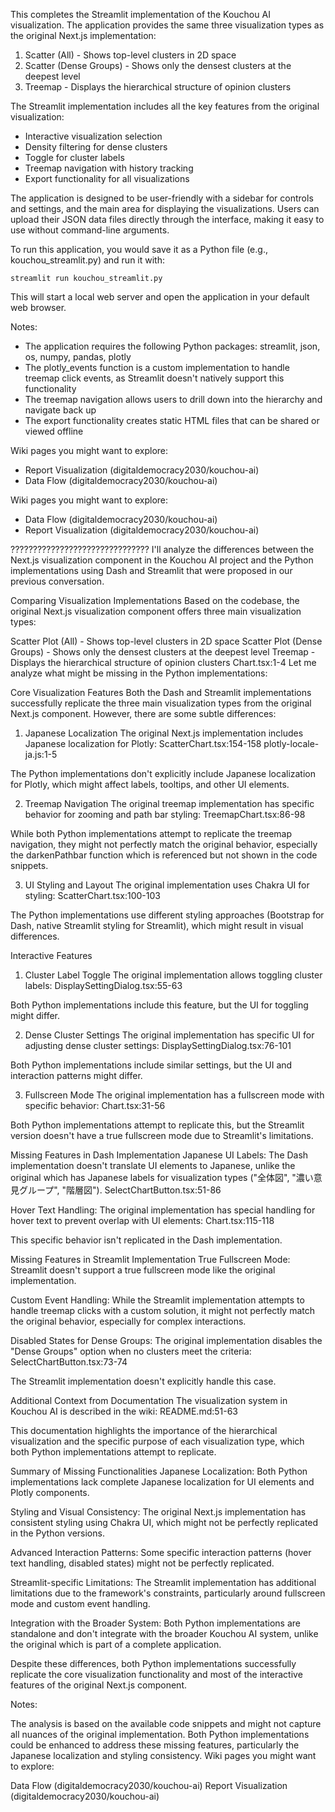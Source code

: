 This completes the Streamlit implementation of the Kouchou AI visualization. The application provides the same three visualization types as the original Next.js implementation:

1. Scatter (All) - Shows top-level clusters in 2D space
2. Scatter (Dense Groups) - Shows only the densest clusters at the deepest level
3. Treemap - Displays the hierarchical structure of opinion clusters

The Streamlit implementation includes all the key features from the original visualization:

- Interactive visualization selection
- Density filtering for dense clusters
- Toggle for cluster labels
- Treemap navigation with history tracking
- Export functionality for all visualizations

The application is designed to be user-friendly with a sidebar for controls and settings, and the main area for displaying the visualizations. Users can upload their JSON data files directly through the interface, making it easy to use without command-line arguments.

To run this application, you would save it as a Python file (e.g., kouchou_streamlit.py) and run it with:

```shell
streamlit run kouchou_streamlit.py  
```

This will start a local web server and open the application in your default web browser.

Notes:

- The application requires the following Python packages: streamlit, json, os, numpy, pandas, plotly
- The plotly_events function is a custom implementation to handle treemap click events, as Streamlit doesn't natively support this functionality
- The treemap navigation allows users to drill down into the hierarchy and navigate back up
- The export functionality creates static HTML files that can be shared or viewed offline

Wiki pages you might want to explore:

- Report Visualization (digitaldemocracy2030/kouchou-ai)
- Data Flow (digitaldemocracy2030/kouchou-ai)

Wiki pages you might want to explore:

- Data Flow (digitaldemocracy2030/kouchou-ai)
- Report Visualization (digitaldemocracy2030/kouchou-ai)





???????????????????????????????
I'll analyze the differences between the Next.js visualization component in the Kouchou AI project and the Python implementations using Dash and Streamlit that were proposed in our previous conversation.

Comparing Visualization Implementations
Based on the codebase, the original Next.js visualization component offers three main visualization types:

Scatter Plot (All) - Shows top-level clusters in 2D space
Scatter Plot (Dense Groups) - Shows only the densest clusters at the deepest level
Treemap - Displays the hierarchical structure of opinion clusters Chart.tsx:1-4
Let me analyze what might be missing in the Python implementations:

Core Visualization Features
Both the Dash and Streamlit implementations successfully replicate the three main visualization types from the original Next.js component. However, there are some subtle differences:

1. Japanese Localization
The original Next.js implementation includes Japanese localization for Plotly: ScatterChart.tsx:154-158 plotly-locale-ja.js:1-5

The Python implementations don't explicitly include Japanese localization for Plotly, which might affect labels, tooltips, and other UI elements.

2. Treemap Navigation
The original treemap implementation has specific behavior for zooming and path bar styling: TreemapChart.tsx:86-98

While both Python implementations attempt to replicate the treemap navigation, they might not perfectly match the original behavior, especially the darkenPathbar function which is referenced but not shown in the code snippets.

3. UI Styling and Layout
The original implementation uses Chakra UI for styling: ScatterChart.tsx:100-103

The Python implementations use different styling approaches (Bootstrap for Dash, native Streamlit styling for Streamlit), which might result in visual differences.

Interactive Features
1. Cluster Label Toggle
The original implementation allows toggling cluster labels: DisplaySettingDialog.tsx:55-63

Both Python implementations include this feature, but the UI for toggling might differ.

2. Dense Cluster Settings
The original implementation has specific UI for adjusting dense cluster settings: DisplaySettingDialog.tsx:76-101

Both Python implementations include similar settings, but the UI and interaction patterns might differ.

3. Fullscreen Mode
The original implementation has a fullscreen mode with specific behavior: Chart.tsx:31-56

Both Python implementations attempt to replicate this, but the Streamlit version doesn't have a true fullscreen mode due to Streamlit's limitations.

Missing Features in Dash Implementation
Japanese UI Labels: The Dash implementation doesn't translate UI elements to Japanese, unlike the original which has Japanese labels for visualization types ("全体図", "濃い意見グループ", "階層図"). SelectChartButton.tsx:51-86

Hover Text Handling: The original implementation has special handling for hover text to prevent overlap with UI elements: Chart.tsx:115-118

This specific behavior isn't replicated in the Dash implementation.

Missing Features in Streamlit Implementation
True Fullscreen Mode: Streamlit doesn't support a true fullscreen mode like the original implementation.

Custom Event Handling: While the Streamlit implementation attempts to handle treemap clicks with a custom solution, it might not perfectly match the original behavior, especially for complex interactions.

Disabled States for Dense Groups: The original implementation disables the "Dense Groups" option when no clusters meet the criteria: SelectChartButton.tsx:73-74

The Streamlit implementation doesn't explicitly handle this case.

Additional Context from Documentation
The visualization system in Kouchou AI is described in the wiki: README.md:51-63

This documentation highlights the importance of the hierarchical visualization and the specific purpose of each visualization type, which both Python implementations attempt to replicate.

Summary of Missing Functionalities
Japanese Localization: Both Python implementations lack complete Japanese localization for UI elements and Plotly components.

Styling and Visual Consistency: The original Next.js implementation has consistent styling using Chakra UI, which might not be perfectly replicated in the Python versions.

Advanced Interaction Patterns: Some specific interaction patterns (hover text handling, disabled states) might not be perfectly replicated.

Streamlit-specific Limitations: The Streamlit implementation has additional limitations due to the framework's constraints, particularly around fullscreen mode and custom event handling.

Integration with the Broader System: Both Python implementations are standalone and don't integrate with the broader Kouchou AI system, unlike the original which is part of a complete application.

Despite these differences, both Python implementations successfully replicate the core visualization functionality and most of the interactive features of the original Next.js component.

Notes:

The analysis is based on the available code snippets and might not capture all nuances of the original implementation.
Both Python implementations could be enhanced to address these missing features, particularly the Japanese localization and styling consistency.
Wiki pages you might want to explore:

Data Flow (digitaldemocracy2030/kouchou-ai)
Report Visualization (digitaldemocracy2030/kouchou-ai)